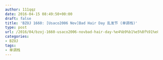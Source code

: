 ```yaml
---
author: 111qqz
date: 2016-04-15 08:49:50+00:00
draft: false
title: 'BZOJ 1660: [Usaco2006 Nov]Bad Hair Day 乱发节 (单调栈)'
type: post
url: /2016/04/bzoj-1660-usaco2006-novbad-hair-day-%e4%b9%b1%e5%8f%91%e8%8a%82-%e5%8d%95%e8%b0%83%e6%a0%88/
categories:
- BZOJ
tags:
- 单调栈
---
```


